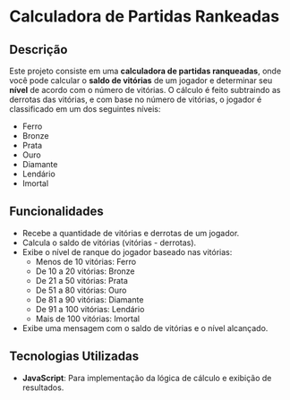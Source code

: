 # Calculadora de Partidas Rankeadas

## Descrição

Este projeto consiste em uma **calculadora de partidas ranqueadas**, onde você pode calcular o **saldo de vitórias** de um jogador e determinar seu **nível** de acordo com o número de vitórias. O cálculo é feito subtraindo as derrotas das vitórias, e com base no número de vitórias, o jogador é classificado em um dos seguintes níveis:

- Ferro
- Bronze
- Prata
- Ouro
- Diamante
- Lendário
- Imortal

## Funcionalidades

- Recebe a quantidade de vitórias e derrotas de um jogador.
- Calcula o saldo de vitórias (vitórias - derrotas).
- Exibe o nível de ranque do jogador baseado nas vitórias:
  - Menos de 10 vitórias: Ferro
  - De 10 a 20 vitórias: Bronze
  - De 21 a 50 vitórias: Prata
  - De 51 a 80 vitórias: Ouro
  - De 81 a 90 vitórias: Diamante
  - De 91 a 100 vitórias: Lendário
  - Mais de 100 vitórias: Imortal
- Exibe uma mensagem com o saldo de vitórias e o nível alcançado.

## Tecnologias Utilizadas

- **JavaScript**: Para implementação da lógica de cálculo e exibição de resultados.
